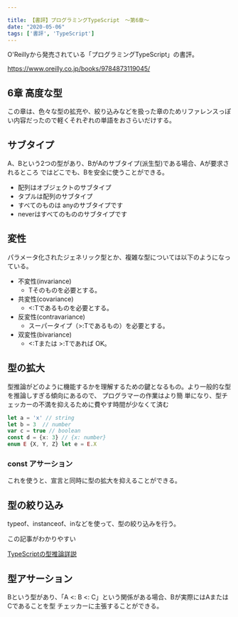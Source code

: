 ```yaml
---

title: 【書評】プログラミングTypeScript　〜第6章〜
date: "2020-05-06"
tags: ['書評', 'TypeScript']
---
```


O'Reillyから発売されている「プログラミングTypeScript」の書評。

https://www.oreilly.co.jp/books/9784873119045/


## 6章 高度な型
この章は、色々な型の拡充や、絞り込みなどを扱った章のためリファレンスっぽい内容だったので軽くそれぞれの単語をおさらいだけする。

## サブタイプ
A、Bという2つの型があり、BがAのサブタイプ(派生型)である場合、Aが要求されるところ
ではどこでも、Bを安全に使うことができる。

- 配列はオブジェクトのサブタイプ
- タプルは配列のサブタイプ
- すべてのものは anyのサブタイプです
- neverはすべてのもののサブタイプです

## 変性
パラメータ化されたジェネリック型とか、複雑な型については以下のようになっている。

- 不変性(invariance)
  - Tそのものを必要とする。 
- 共変性(covariance)
  - <:Tであるものを必要とする。 
- 反変性(contravariance)
  - スーパータイプ（>:Tであるもの）を必要とする。
- 双変性(bivariance)
  - <:Tまたは >:Tであれば OK。

## 型の拡大
型推論がどのように機能するかを理解するための鍵となるもの。より一般的な型を推論しすぎる傾向にあるので、
プログラマーの作業はより簡 単になり、型チェッカーの不満を抑えるために費やす時間が少なくて済む

```typescript
let a = 'x' // string
let b = 3  // number
var c = true // boolean 
const d = {x: 3} // {x: number}
enum E {X, Y, Z} let e = E.X 
```

### const アサーション
これを使うと、宣言と同時に型の拡大を抑えることができる。

## 型の絞り込み
typeof、instanceof、inなどを使って、型の絞り込みを行う。

この記事がわかりやすい

[TypeScriptの型推論詳説](https://qiita.com/uhyo/items/6acb7f4ee73287d5dac0#%E6%9D%A1%E4%BB%B6%E5%88%86%E5%B2%90%E3%81%AB%E3%82%88%E3%82%8B%E5%9E%8B%E3%81%AE%E7%B5%9E%E3%82%8A%E8%BE%BC%E3%81%BF)


## 型アサーション
Bという型があり、「A <: B <: C」という関係がある場合、Bが実際にはAまたはCであることを型
チェッカーに主張することができる。


